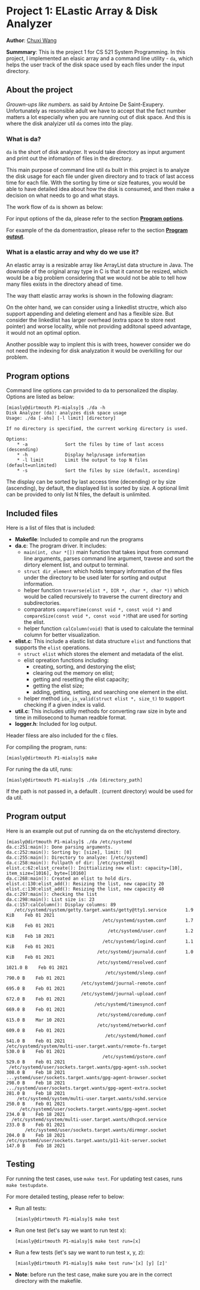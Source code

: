 # Project 1: ELastic Array & Disk Analyzer 

**Author**: [Chuxi Wang](https://github.com/mialsy "click here to see my awesome profile, not really awesome but welcome to my space :)") 

**Summmary**: This is the project 1 for CS 521 System Programming. In this project, I implemented an elasic array and a command line utility - ```da```, which helps the user track of the disk space used by each files under the input directory. 

## About the project

*Grouwn-ups like numbers.* as said by Antoine De Saint-Exupery. Unfortunately as resonsible adult we have to accept that the fact number matters a lot especially when you are running out of disk space. And this is where the disk analyizer util ```da``` comes into the play. 

### What is da? 

```da``` is the short of disk analyzer. It would take directory as input argument and print out the infomation of files in the directory.

This main purpose of command line util ```da``` built in this project is to analyze the disk usage for each file under given directory and to track of last access time for each file. With the sorting by time or size features, you would be able to have detailed idea about how the disk is consumed, and then make a decision on what needs to go and what stays.

The work flow of ```da``` is shown as below:


For input options of the da, please refer to the section [**Program options**](https://github.com/usf-cs521-sp21/P1-mialsy/tree/main#program-options).

For example of the da domentrastion, please refer to the section [**Program output**](https://github.com/usf-cs521-sp21/P1-mialsy/tree/main#program-output).

### What is a elastic array and why do we use it?

An elastic array is a resizable array like ArrayList data structure in Java. The downside of the original array type in C is that it cannot be resized, which would be a big problem considering that we would not be able to tell how many files exists in the directory ahead of time. 

The way thatt elastic array works is shown in the following diagram:


On the ohter hand, we can consider using a linkedlist structre, which also support appending and deleting element and has a flexible size. But consider the linkedlist has larger overhead (extra space to store next pointer) and worse locality, while not providing additonal speed advantage, it would not an optimal option. 

Another possible way to implent this is with trees, however consider we do not need the indexing for disk analyzation it would be overkilling for our problem.

## Program options

Command line options can provided to da to personalized the display. Options are listed as below:

```console
[miasly@dirtmouth P1-mialsy]$ ./da -h
Disk Analyzer (da): analyzes disk space usage
Usage: ./da [-ahs] [-l limit] [directory]

If no directory is specified, the current working directory is used.

Options:
    * -a              Sort the files by time of last access (descending)
    * -h              Display help/usage information
    * -l limit        Limit the output to top N files (default=unlimited)
    * -s              Sort the files by size (default, ascending)
```
The display can be sorted by last access time (decending) or by size (ascending), by default, the displayed list is sorted by size. A optional limit can be provided to only list N files, the default is unlimited. 

## Included files

Here is a list of files that is included:

- **Makefile**: Included to compile and run the programs
- **da.c**: The program driver. It includes:
    - ```main(int, char *[])``` main function that takes input from command line arguments, parses command line argument, travese and sort the dirtory element list, and output to terminal.
    - ```struct dir_element``` which holds tempary information of the files under the directory to be used later for sorting and output information.
    - helper function ```traverse(elist *, DIR *, char *, char *))``` which would be called recursively to traverse the current directory and subdirectories.
    - comparators ```compareTime(const void *, const void *)``` and ```compareSize(const void *, const void *)```that are used for sorting the elist.
    - helper function ```calColumn(void)``` that is used to calculate the terminal column for better visualization.
- **elist.c**: This include a elastic list data structure ```elist``` and functions that supports the ```elist``` operations.       
    - ```struct elist``` which stores the element and metadata of the elist.
    - elist opreation functions including:
        - creating, sorting, and destorying the elist;
        - clearing out the memory on elist;
        - getting and resetting the elist capacity;
        - getting the elist size;
        - adding, getting, setting, and searching one element in the elist.
    - helper method ```idx_is_valid(struct elist *, size_t)``` to support checking if a given index is valid.
- **util.c**: This includes utilly methods for converting raw size in byte and time in millosecond to human readble format. 
- **logger.h**: Included for log output. 

Header filess are also included for the c files.

For compiling the program, runs:
```console
[miasly@dirtmouth P1-mialsy]$ make
```

For runing the da util, runs:
```console
[miasly@dirtmouth P1-mialsy]$ ./da [directory_path]
```
If the path is not passed in, a defaullt . (current directory) would be used for da util.

## Program output

Here is an example out put of running da on the etc/systemd directory. 

```console
[miasly@dirtmouth P1-mialsy]$ ./da /etc/systemd
da.c:251:main(): Done parsing arguments.
da.c:252:main(): Sorting by: [size], limit: [0]
da.c:255:main(): Directory to analyze: [/etc/systemd]
da.c:258:main(): Fullpath of dir: [/etc/systemd]
elist.c:62:elist_create(): Inittializing new elist: capacity=[10], item_size=[1016], byte=[10160]
da.c:268:main(): Created an elist to hold dirs. 
elist.c:130:elist_add(): Resizing the list, new capacity 20
elist.c:130:elist_add(): Resizing the list, new capacity 40
da.c:297:main(): checking the list 
da.c:298:main(): List size is: 23
da.c:157:calColumn(): Display columns: 89
   /etc/systemd/system/getty.target.wants/getty@tty1.service       1.9 KiB    Feb 01 2021
                                    /etc/systemd/system.conf       1.7 KiB    Feb 01 2021
                                      /etc/systemd/user.conf       1.2 KiB    Feb 18 2021
                                    /etc/systemd/logind.conf       1.1 KiB    Feb 01 2021
                                  /etc/systemd/journald.conf       1.0 KiB    Feb 01 2021
                                  /etc/systemd/resolved.conf      1021.0 B    Feb 01 2021
                                     /etc/systemd/sleep.conf       790.0 B    Feb 01 2021
                            /etc/systemd/journal-remote.conf       695.0 B    Feb 01 2021
                            /etc/systemd/journal-upload.conf       672.0 B    Feb 01 2021
                                 /etc/systemd/timesyncd.conf       669.0 B    Feb 01 2021
                                  /etc/systemd/coredump.conf       615.0 B    Mar 10 2021
                                  /etc/systemd/networkd.conf       609.0 B    Feb 01 2021
                                     /etc/systemd/homed.conf       541.0 B    Feb 01 2021
/etc/systemd/system/multi-user.target.wants/remote-fs.target       530.0 B    Feb 01 2021
                                    /etc/systemd/pstore.conf       529.0 B    Feb 01 2021
 /etc/systemd/user/sockets.target.wants/gpg-agent-ssh.socket       308.0 B    Feb 18 2021
...ystemd/user/sockets.target.wants/gpg-agent-browser.socket       298.0 B    Feb 18 2021
.../systemd/user/sockets.target.wants/gpg-agent-extra.socket       281.0 B    Feb 18 2021
    /etc/systemd/system/multi-user.target.wants/sshd.service       250.0 B    Feb 01 2021
     /etc/systemd/user/sockets.target.wants/gpg-agent.socket       234.0 B    Feb 18 2021
  /etc/systemd/system/multi-user.target.wants/dhcpcd.service       233.0 B    Feb 01 2021
       /etc/systemd/user/sockets.target.wants/dirmngr.socket       204.0 B    Feb 18 2021
/etc/systemd/user/sockets.target.wants/p11-kit-server.socket       147.0 B    Feb 18 2021
```

## Testing

For running the test cases, use ```make test```. For updating test cases, runs ```make testupdate```. 

For more detailed testing, please refer to below:

- Run all tests:
    ```console
    [miasly@dirtmouth P1-mialsy]$ make test
    ```
- Run one test (let's say we want to run test x):
    ```console
    [miasly@dirtmouth P1-mialsy]$ make test run=[x]
    ```

- Run a few tests (let's say we want to run test x, y, z):
    ```console
    [miasly@dirtmouth P1-mialsy]$ make test run='[x] [y] [z]'
    ```

- **Note**: before run the test case, make sure you are in the correct directory with the makefile.